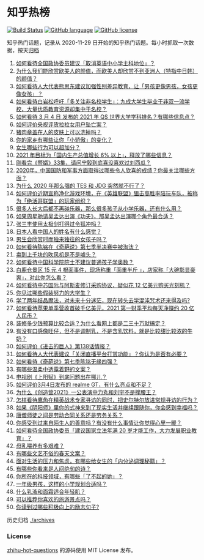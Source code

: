 # 知乎热榜
[![Build Status](https://github.com/ToWeLong/zhihu-hot-questions/workflows/CI/badge.svg)](https://github.com/ToWeLong/zhihu-hot-questions/actions)
[![GitHub language](https://img.shields.io/badge/language-golang-orange.svg)](https://golang.org/)
[![GitHub license](https://img.shields.io/github/license/ToWeLong/zhihu-hot-questions)](https://github.com/ToWeLong/zhihu-hot-questions/blob/main/LICENSE)

知乎热门话题，记录从 2020-11-29 日开始的知乎热门话题。每小时抓取一次数据，按天[归档](./archives)

<!-- BEGIN -->

1. [如何看待全国政协委员建议「取消英语中小学主科地位」？](https://www.zhihu.com/question/447545498)
1. [为什么我们能欣赏欧美人的颜值，而欧美人却欣赏不到亚洲人（特指中日韩）的颜值？](https://www.zhihu.com/question/287635027)
1. [如何看待人大代表熊思东建议加强性别差异教育，让「男孩更像男孩，女孩更像女孩」？](https://www.zhihu.com/question/447502319)
1. [如何看待白岩松呼吁「多关注非名校学生」：九成大学生毕业于非双一流学校，大量优质教育资源却集中于名校？](https://www.zhihu.com/question/447502298)
1. [如何看待 3 月 4 日 发布的 2021 年 QS 世界大学学科排名？有哪些信息点？](https://www.zhihu.com/question/400513576)
1. [如何评价央视评货拉拉女用户坠亡案？](https://www.zhihu.com/question/447573054)
1. [猪肉章盖在人的皮肤上可以洗掉吗？](https://www.zhihu.com/question/447167970)
1. [你的家乡有哪些让你「小骄傲」的变化？](https://www.zhihu.com/question/447184809)
1. [女生哪些行为可以超加分？](https://www.zhihu.com/question/440624376)
1. [2021 年目标为「国内生产总值增长 6% 以上」，释放了哪些信息？](https://www.zhihu.com/question/447676515)
1. [刚看完《赘婿》33集，请问宁毅到底喜没喜欢过刘西瓜？](https://www.zhihu.com/question/447485786)
1. [2020年，中国国防和军事方面取得过哪些令人欣喜的成绩？你最关注哪些方面？](https://www.zhihu.com/question/447230284)
1. [为什么 2020 年那么强的 TES 和 JDG 突然就不行了？](https://www.zhihu.com/question/447095616)
1. [如何评价近期宣称净化游戏环境，在《英雄联盟》狙击高胜率陪玩车队，被称为「绝活哥联盟」的玩家组织？](https://www.zhihu.com/question/446977830)
1. [很多人长大后都不再碰乐器，那么很多孩子从小学乐器，还有什么用？](https://www.zhihu.com/question/446035561)
1. [如果周星驰请吴孟达出演《功夫》，那吴孟达出演哪个角色最合适？](https://www.zhihu.com/question/446992925)
1. [张三丰使用太极剑打得过令狐冲吗？](https://www.zhihu.com/question/300123154)
1. [日本人看中国人的姓名有什么感觉？](https://www.zhihu.com/question/433563472)
1. [男生会欣赏时而独来独往的女孩子吗？](https://www.zhihu.com/question/442714180)
1. [如何看待陈铭在《奇葩说》第七季半决赛中被淘汰？](https://www.zhihu.com/question/447313752)
1. [卖到上千块的吹风机是不是噱头？](https://www.zhihu.com/question/437185776)
1. [如何看待中国科学院院士不建议普通孩子学奥数？](https://www.zhihu.com/question/447598462)
1. [白鹿仓景区 15 元 4 根面事件，现场称重「面重半斤 」，店家称「大碗彰显豪爽」，对此你怎么看？](https://www.zhihu.com/question/447360453)
1. [如何看待中芯国际与阿斯麦修订采购协议，疑似花 12 亿美元购买光刻机？](https://www.zhihu.com/question/447504157)
1. [你见过哪些假装努力的大学生？](https://www.zhihu.com/question/278969644)
1. [学了两年结晶魔法，对未来十分迷茫，现在转头去学混沌咒术还来得及吗?](https://www.zhihu.com/question/447435321)
1. [如何看待苹果单季营收首破千亿美元，2021 第一财季平均每天净赚约 20 亿人民币？](https://www.zhihu.com/question/441660909)
1. [装修多少钱预算比较合适？为什么看网上都是二三十万就搞定？](https://www.zhihu.com/question/441287480)
1. [有没有口感像旺仔，但不是调制乳，不是含乳饮料，就是比较甜比较浓的牛奶？](https://www.zhihu.com/question/442229511)
1. [如何评价《进击的巨人》第138话情报？](https://www.zhihu.com/question/444384679)
1. [如何看待人大代表建议「关闭直播平台打赏功能」？你认为是否有必要？](https://www.zhihu.com/question/447396625)
1. [如何看待《奇葩说》第七季陈铭无缘四强？](https://www.zhihu.com/question/447541466)
1. [有哪些温柔中透露着野的文案？](https://www.zhihu.com/question/445967916)
1. [电视剧《上阳赋》到底问题出在哪儿？](https://www.zhihu.com/question/438913113)
1. [如何评价3月4日发布的 realme GT，有什么亮点和不足？](https://www.zhihu.com/question/447545434)
1. [为什么《创造营2021》一公表演中力丸和刘宇不是撑腰王？](https://www.zhihu.com/question/447437210)
1. [怎样看待鹰角在精英战术专家寻访的同时，把史尔特尔放进常规寻访的行为？](https://www.zhihu.com/question/447408920)
1. [如果《阴阳师》里你的式神来到了现实生活并继续跟随你，你会感到幸福吗？](https://www.zhihu.com/question/447433577)
1. [唐僧师徒之间是劳动合同关系还是劳务关系？](https://www.zhihu.com/question/447500126)
1. [你感受到过来自陌生人的善意吗？有没有什么事情让你觉得心里一暖？](https://www.zhihu.com/question/447232101)
1. [如何看待全国政协委员「建议国家立法年满 20 岁才能工作，大力发展职业教育」？](https://www.zhihu.com/question/447586096)
1. [母乳喂养有多艰难？](https://www.zhihu.com/question/443773695)
1. [有哪些文艺不俗的春天文案？](https://www.zhihu.com/question/446521574)
1. [面对生活的压力和焦虑，有哪些给女生的「内分泌调理秘籍」？](https://www.zhihu.com/question/447619548)
1. [有哪些你看来是人间绝句的诗？](https://www.zhihu.com/question/284367961)
1. [你所在的科技领域，有哪些「了不起的她」？](https://www.zhihu.com/question/447555564)
1. [一年级男孩，这样的小学规划合适吗？](https://www.zhihu.com/question/447063908)
1. [什么乳液和面霜适合年轻肌？](https://www.zhihu.com/question/26889350)
1. [可以推荐你喜欢的旅游景点吗？](https://www.zhihu.com/question/446369082)
1. [你读到过哪些积极向上的励志句子?](https://www.zhihu.com/question/445610692)

<!-- END -->

历史归档 [./archives](./archives)


### License
[zhihu-hot-questions](https://github.com/towelong/zhihu-hot-questions) 的源码使用 MIT License 发布。